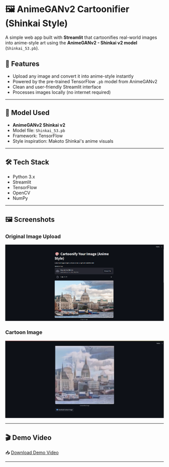 # 🖼️ AnimeGANv2 Cartoonifier (Shinkai Style)

A simple web app built with **Streamlit** that cartoonifies real-world images into anime-style art using the **AnimeGANv2 - Shinkai v2 model** (`Shinkai_53.pb`).

## 🚀 Features

- Upload any image and convert it into anime-style instantly
- Powered by the pre-trained TensorFlow `.pb` model from AnimeGANv2
- Clean and user-friendly Streamlit interface
- Processes images locally (no internet required)

---
## 🧠 Model Used

- **AnimeGANv2 Shinkai v2**  
- Model file: `Shinkai_53.pb`  
- Framework: TensorFlow  
- Style inspiration: Makoto Shinkai's anime visuals
---
## 🛠️ Tech Stack

- Python 3.x
- Streamlit
- TensorFlow
- OpenCV
- NumPy
---
## 🖼️ Screenshots

### Original Image Upload
![Original Image upload Screenshot](screenshots/upload.png)

### Cartoon Image   
![Original Image upload Screenshot](screenshots/cartoon.png)

---
## 🎬 Demo Video

📥 [Download Demo Video](videos/demo.mp4)

---
